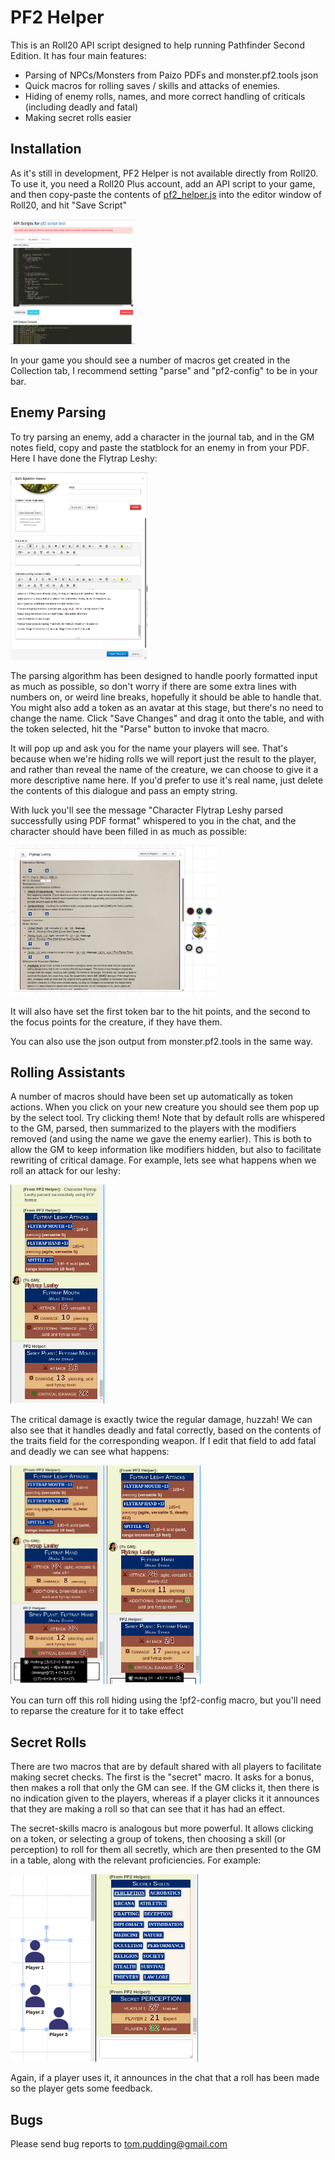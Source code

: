 PF2 Helper
==========

This is an Roll20 API script designed to help running Pathfinder Second Edition. It has four main features:

* Parsing of NPCs/Monsters from Paizo PDFs and monster.pf2.tools json
* Quick macros for rolling saves / skills and attacks of enemies.
* Hiding of enemy rolls, names, and more correct handling of criticals (including deadly and fatal)
* Making secret rolls easier

Installation
------------
As it's still in development, PF2 Helper is not available directly from Roll20. To use it, you need a Roll20 Plus account, add an API script to your game, and then copy-paste the contents of [pf2_helper.js](https://raw.githubusercontent.com/tompudding/roll20_pf2_helper/master/pf2_helper.js) into the editor window of Roll20, and hit "Save Script"

<img src="https://raw.githubusercontent.com/tompudding/roll20_pf2_helper/master/readme_images/install.jpg" width="200" height="200" class="center">

In your game you should see a number of macros get created in the Collection tab, I recommend setting "parse" and "pf2-config" to be in your bar.

Enemy Parsing
-------------
To try parsing an enemy, add a character in the journal tab, and in the GM notes field, copy and paste the statblock for an enemy in from your PDF. Here I have done the Flytrap Leshy:

<img src="https://raw.githubusercontent.com/tompudding/roll20_pf2_helper/master/readme_images/leshy_paste.jpg" width="219" height="300" class="center">

The parsing algorithm has been designed to handle poorly formatted input as much as possible, so don't worry if there are some extra lines with numbers on, or weird line breaks, hopefully it should be able to handle that. You might also add a token as an avatar at this stage, but there's no need to change the name. Click "Save Changes" and drag it onto the table, and with the token selected, hit the "Parse" button to invoke that macro.

It will pop up and ask you for the name your players will see. That's because when we're hiding rolls we will report just the result to the player, and rather than reveal the name of the creature, we can choose to give it a more descriptive name here. If you'd prefer to use it's real name, just delete the contents of this dialogue and pass an empty string.

With luck you'll see the message "Character Flytrap Leshy parsed successfully using PDF format" whispered to you in the chat, and the character should have been filled in as much as possible:

<img src="https://raw.githubusercontent.com/tompudding/roll20_pf2_helper/master/readme_images/leshy_parsed.jpg" width="330" height="240" class="center">

It will also have set the first token bar to the hit points, and the second to the focus points for the creature, if they have them.

You can also use the json output from monster.pf2.tools in the same way.

Rolling Assistants
------------------
A number of macros should have been set up automatically as token actions. When you click on your new creature you should see them pop up by the select tool. Try clicking them! Note that by default rolls are whispered to the GM, parsed, then summarized to the players with the modifiers removed (and using the name we gave the enemy earlier). This is both to allow the GM to keep information like modifiers hidden, but also to facilitate rewriting of critical damage. For example, lets see what happens when we roll an attack for our leshy:

<img src="https://raw.githubusercontent.com/tompudding/roll20_pf2_helper/master/readme_images/leshy_attack_normal.jpg" width="150" height="350" class="center">

The critical damage is exactly twice the regular damage, huzzah! We can also see that it handles deadly and fatal correctly, based on the contents of the traits field for the corresponding weapon. If I edit that field to add fatal and deadly we can see what happens:

<img src="https://raw.githubusercontent.com/tompudding/roll20_pf2_helper/master/readme_images/leshy_attack_fatal.jpg" width="150" height="350" class="center"> <img src="https://raw.githubusercontent.com/tompudding/roll20_pf2_helper/master/readme_images/leshy_attack_deadly.jpg" width="150" height="350" class="center">

You can turn off this roll hiding using the !pf2-config macro, but you'll need to reparse the creature for it to take effect

Secret Rolls
------------

There are two macros that are by default shared with all players to facilitate making secret checks. The first is the "secret" macro. It asks for a bonus, then makes a roll that only the GM can see. If the GM clicks it, then there is no indication given to the players, whereas if a player clicks it it announces that they are making a roll so that can see that it has had an effect.

The secret-skills macro is analogous but more powerful. It allows clicking on a token, or selecting a group of tokens, then choosing a skill (or perception) to roll for them all secretly, which are then presented to the GM in a table, along with the relevant proficiencies. For example:

<img src="https://raw.githubusercontent.com/tompudding/roll20_pf2_helper/master/readme_images/secret_skills.jpg" width="300" height="300" class="center">

Again, if a player uses it, it announces in the chat that a roll has been made so the player gets some feedback.

Bugs
----
Please send bug reports to tom.pudding@gmail.com
